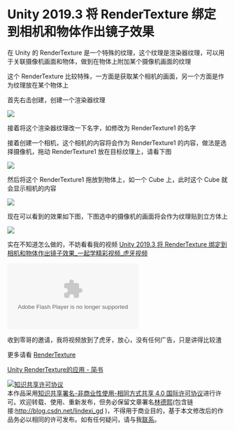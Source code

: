 
# Unity 2019.3 将 RenderTexture 绑定到相机和物体作出镜子效果

在 Unity 的 RenderTexture 是一个特殊的纹理，这个纹理是渲染器纹理，可以用于关联摄像机画面和物体，做到在物体上附加某个摄像机画面的纹理

<!--more-->


<!-- 发布 -->

这个 RenderTexture 比较特殊，一方面是获取某个相机的画面，另一个方面是作为纹理放在某个物体上

首先右击创建，创建一个渲染器纹理

<!-- ![](image/Unity 2019.3 将 RenderTexture 绑定到相机和物体作出镜子效果/Unity 2019.3 将 RenderTexture 绑定到相机和物体作出镜子效果0.png) -->

![](http://image.acmx.xyz/lindexi%2F202065184948104.jpg)

接着将这个渲染器纹理改一下名字，如修改为 RenderTexture1 的名字

接着创建一个相机，这个相机的内容将会作为 RenderTexture1 的内容，做法是选择摄像机，拖动 RenderTexture1 放在目标纹理上，请看下图

<!-- ![](image/Unity 2019.3 将 RenderTexture 绑定到相机和物体作出镜子效果/Unity 2019.3 将 RenderTexture 绑定到相机和物体作出镜子效果1.png) -->

![](http://image.acmx.xyz/lindexi%2F202065185346161.jpg)

然后将这个 RenderTexture1 拖放到物体上，如一个 Cube 上，此时这个 Cube 就会显示相机的内容

<!-- ![](image/Unity 2019.3 将 RenderTexture 绑定到相机和物体作出镜子效果/Unity 2019.3 将 RenderTexture 绑定到相机和物体作出镜子效果2.png) -->

![](http://image.acmx.xyz/lindexi%2F2020651855452148.jpg)

现在可以看到的效果如下图，下图选中的摄像机的画面将会作为纹理贴到立方体上

<!-- ![](image/Unity 2019.3 将 RenderTexture 绑定到相机和物体作出镜子效果/Unity 2019.3 将 RenderTexture 绑定到相机和物体作出镜子效果3.png) -->

![](http://image.acmx.xyz/lindexi%2F202065185702346.jpg)

实在不知道怎么做的，不妨看看我的视频 [Unity 2019.3 将 RenderTexture 绑定到相机和物体作出镜子效果_一起学精彩视频_虎牙视频](https://v.huya.com/play/347702616.html)

<embed src="https://vhuya-static.huya.com/video/vppp.swf" allowfullscreen="true" quality="high" height="" width="" align="middle" allowscriptaccess="always" flashvars="uu=a04808d307&vu=&channelId=yqx&auto_play=1&sdk=dw&vid=347702616&logo=huya&no_danmu=1&from=vhuyashareweb" type="application/x-shockwave-flash" style="z-index:-1" wmode="transparent" />

收到零哥的邀请，我将视频放到了虎牙，放心，没有任何广告，只是讲得比较渣

更多请看 [RenderTexture](https://docs.unity3d.com/ScriptReference/RenderTexture.html )

[Unity RenderTexture的应用 - 简书](https://www.jianshu.com/p/334770f39127 )





<a rel="license" href="http://creativecommons.org/licenses/by-nc-sa/4.0/"><img alt="知识共享许可协议" style="border-width:0" src="https://licensebuttons.net/l/by-nc-sa/4.0/88x31.png" /></a><br />本作品采用<a rel="license" href="http://creativecommons.org/licenses/by-nc-sa/4.0/">知识共享署名-非商业性使用-相同方式共享 4.0 国际许可协议</a>进行许可。欢迎转载、使用、重新发布，但务必保留文章署名[林德熙](http://blog.csdn.net/lindexi_gd)(包含链接:http://blog.csdn.net/lindexi_gd )，不得用于商业目的，基于本文修改后的作品务必以相同的许可发布。如有任何疑问，请与我[联系](mailto:lindexi_gd@163.com)。